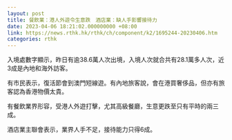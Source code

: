 ```yaml
---
layout: post
title: 餐飲業：港人外遊令生意跌　酒店業：缺人手影響接待力
date: 2023-04-06 18:21:02.000000000 +08:00
link: https://news.rthk.hk/rthk/ch/component/k2/1695244-20230406.htm
categories: rthk
---
```


入境處數字顯示，昨日有逾38.6萬人次出境，入境人次就合共有28.1萬多人次，近3成是內地和海外訪客。

有市民表示，復活節會到澳門短線遊。有內地旅客說，會在港買奢侈品，但亦有旅客認為香港物價太貴。

有餐飲業界形容，受港人外遊打擊，尤其高級餐廳，生意更跌至只有平時的兩三成。

酒店業主聯會表示，業界人手不足，接待能力只得6成。
